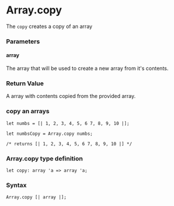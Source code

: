 # Array.copy

The `copy` creates a copy of an array

### Parameters

#### array 
The array that will be used to create a new array from it's contents.

### Return Value
A array with contents copied from the provided array.

### copy an arrays
```
let numbs = [| 1, 2, 3, 4, 5, 6 7, 8, 9, 10 |];

let numbsCopy = Array.copy numbs;

/* returns [| 1, 2, 3, 4, 5, 6 7, 8, 9, 10 |] */
```

### Array.copy type definition
```
let copy: array 'a => array 'a;
```

### Syntax
```
Array.copy [| array |];
```
